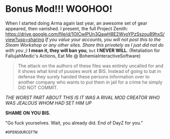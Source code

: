 # Bonus Mod!!! WOOHOO!
When I started doing Arma again last year, an awesome set of gear appeared, then vanished.
I present, the full Project Zenith: <https://drive.google.com/file/d/1OICwIPUn3QawH8E2WvoYPzSszou89hxS/view?usp=sharing>
*If you value your accounts, you will not post this to the Steam Workshop or any other sites. Share this privately as I just did not do with you ;)*
**I mean it, they will ban you**, `but` **I NEVER WILL**. (Retaliation for FallujahMedic's Actions, Eat Me @ BohemiaInteractiveSoftware)


>The attack on the authors of these files was entirely uncalled for and it shows what kind of pussies work at BIS. Instead of going to bat in defense they surely handed these persons information over to another company who wants to put them in jail for a crime he simply DID NOT COMMIT.

_THE WORST PART ABOUT THIS IS IT WAS A RIVAL MOD CREATOR WHO WAS JEALOUS WHOM HAD SET HIM UP_

**SHAME ON YOU BIS.**

"Go fuck yourselves. Wait, you already did. End of DayZ for you."

`#OPENSOURCEFTW`
